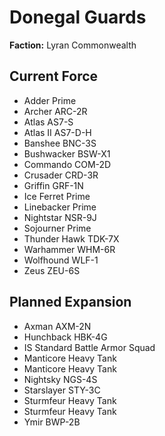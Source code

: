 # Donegal Guards
**Faction:** Lyran Commonwealth
## Current Force
- Adder Prime
- Archer ARC-2R
- Atlas AS7-S
- Atlas II AS7-D-H
- Banshee BNC-3S
- Bushwacker BSW-X1
- Commando COM-2D
- Crusader CRD-3R
- Griffin GRF-1N
- Ice Ferret Prime
- Linebacker Prime
- Nightstar NSR-9J
- Sojourner Prime
- Thunder Hawk TDK-7X
- Warhammer WHM-6R
- Wolfhound WLF-1
- Zeus ZEU-6S
## Planned Expansion
- Axman AXM-2N
- Hunchback HBK-4G
- IS Standard Battle Armor Squad
- Manticore Heavy Tank
- Manticore Heavy Tank
- Nightsky NGS-4S
- Starslayer STY-3C
- Sturmfeur Heavy Tank
- Sturmfeur Heavy Tank
- Ymir BWP-2B
